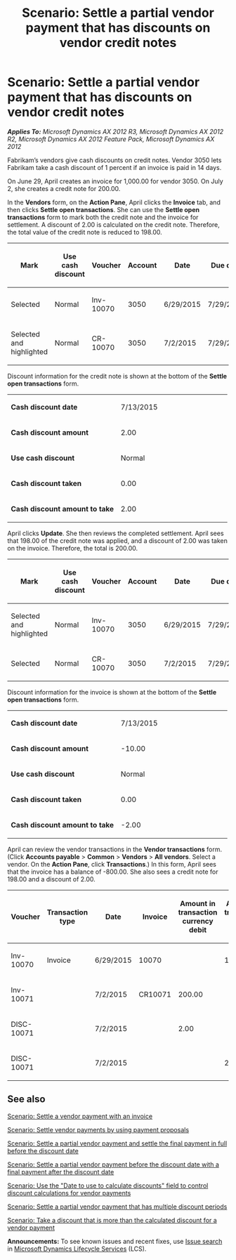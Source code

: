 ﻿---
title: 'Scenario: Settle a partial vendor payment that has discounts on vendor credit notes'
TOCTitle: 'Scenario: Settle a partial vendor payment that has discounts on vendor credit notes'
ms:assetid: 28083a6a-d77c-43f0-a5b6-c8a219d94f00
ms:mtpsurl: https://technet.microsoft.com/en-us/library/Hh580592(v=AX.60)
ms:contentKeyID: 39519076
ms.date: 04/18/2014
mtps_version: v=AX.60
---

# Scenario: Settle a partial vendor payment that has discounts on vendor credit notes 


_**Applies To:** Microsoft Dynamics AX 2012 R3, Microsoft Dynamics AX 2012 R2, Microsoft Dynamics AX 2012 Feature Pack, Microsoft Dynamics AX 2012_

Fabrikam’s vendors give cash discounts on credit notes. Vendor 3050 lets Fabrikam take a cash discount of 1 percent if an invoice is paid in 14 days.

On June 29, April creates an invoice for 1,000.00 for vendor 3050. On July 2, she creates a credit note for 200.00.

In the **Vendors** form, on the **Action Pane**, April clicks the **Invoice** tab, and then clicks **Settle open transactions**. She can use the **Settle open transactions** form to mark both the credit note and the invoice for settlement. A discount of 2.00 is calculated on the credit note. Therefore, the total value of the credit note is reduced to 198.00.

<table style="width:100%;">
<colgroup>
<col style="width: 10%" />
<col style="width: 10%" />
<col style="width: 10%" />
<col style="width: 10%" />
<col style="width: 10%" />
<col style="width: 10%" />
<col style="width: 10%" />
<col style="width: 10%" />
<col style="width: 10%" />
<col style="width: 10%" />
</colgroup>
<thead>
<tr class="header">
<th><p><strong>Mark</strong></p></th>
<th><p><strong>Use cash discount</strong></p></th>
<th><p><strong>Voucher</strong></p></th>
<th><p><strong>Account</strong></p></th>
<th><p><strong>Date</strong></p></th>
<th><p><strong>Due date</strong></p></th>
<th><p><strong>Invoice</strong></p></th>
<th><p><strong>Amount in transaction currency</strong></p></th>
<th><p><strong>Currency</strong></p></th>
<th><p><strong>Amount to settle</strong></p></th>
</tr>
</thead>
<tbody>
<tr class="odd">
<td><p>Selected</p></td>
<td><p>Normal</p></td>
<td><p>Inv-10070</p></td>
<td><p>3050</p></td>
<td><p>6/29/2015</p></td>
<td><p>7/29/2015</p></td>
<td><p>10070</p></td>
<td><p>-1,000.00</p></td>
<td><p>USD</p></td>
<td><p>-990.00</p></td>
</tr>
<tr class="even">
<td><p>Selected and highlighted</p></td>
<td><p>Normal</p></td>
<td><p>CR-10070</p></td>
<td><p>3050</p></td>
<td><p>7/2/2015</p></td>
<td><p>7/29/2015</p></td>
<td><p></p></td>
<td><p>200.00</p></td>
<td><p>USD</p></td>
<td><p>198.00</p></td>
</tr>
</tbody>
</table>


Discount information for the credit note is shown at the bottom of the **Settle open transactions** form.

<table>
<colgroup>
<col style="width: 50%" />
<col style="width: 50%" />
</colgroup>
<tbody>
<tr class="odd">
<td><p><strong>Cash discount date</strong></p></td>
<td><p>7/13/2015</p></td>
</tr>
<tr class="even">
<td><p><strong>Cash discount amount</strong></p></td>
<td><p>2.00</p></td>
</tr>
<tr class="odd">
<td><p><strong>Use cash discount</strong></p></td>
<td><p>Normal</p></td>
</tr>
<tr class="even">
<td><p><strong>Cash discount taken</strong></p></td>
<td><p>0.00</p></td>
</tr>
<tr class="odd">
<td><p><strong>Cash discount amount to take</strong></p></td>
<td><p>2.00</p></td>
</tr>
</tbody>
</table>


April clicks **Update**. She then reviews the completed settlement. April sees that 198.00 of the credit note was applied, and a discount of 2.00 was taken on the invoice. Therefore, the total is 200.00.

<table style="width:100%;">
<colgroup>
<col style="width: 10%" />
<col style="width: 10%" />
<col style="width: 10%" />
<col style="width: 10%" />
<col style="width: 10%" />
<col style="width: 10%" />
<col style="width: 10%" />
<col style="width: 10%" />
<col style="width: 10%" />
<col style="width: 10%" />
</colgroup>
<thead>
<tr class="header">
<th><p><strong>Mark</strong></p></th>
<th><p><strong>Use cash discount</strong></p></th>
<th><p><strong>Voucher</strong></p></th>
<th><p><strong>Account</strong></p></th>
<th><p><strong>Date</strong></p></th>
<th><p><strong>Due date</strong></p></th>
<th><p><strong>Invoice</strong></p></th>
<th><p><strong>Amount in transaction currency</strong></p></th>
<th><p><strong>Currency</strong></p></th>
<th><p><strong>Amount to settle</strong></p></th>
</tr>
</thead>
<tbody>
<tr class="odd">
<td><p>Selected and highlighted</p></td>
<td><p>Normal</p></td>
<td><p>Inv-10070</p></td>
<td><p>3050</p></td>
<td><p>6/29/2015</p></td>
<td><p>7/29/2015</p></td>
<td><p>10070</p></td>
<td><p>-1,000.00</p></td>
<td><p>USD</p></td>
<td><p>-200.00</p></td>
</tr>
<tr class="even">
<td><p>Selected</p></td>
<td><p>Normal</p></td>
<td><p>CR-10070</p></td>
<td><p>3050</p></td>
<td><p>7/2/2015</p></td>
<td><p>7/29/2015</p></td>
<td><p>CR-10070</p></td>
<td><p>200.00</p></td>
<td><p>USD</p></td>
<td><p>198.00</p></td>
</tr>
</tbody>
</table>


Discount information for the invoice is shown at the bottom of the **Settle open transactions** form.

<table>
<colgroup>
<col style="width: 50%" />
<col style="width: 50%" />
</colgroup>
<tbody>
<tr class="odd">
<td><p><strong>Cash discount date</strong></p></td>
<td><p>7/13/2015</p></td>
</tr>
<tr class="even">
<td><p><strong>Cash discount amount</strong></p></td>
<td><p>-10.00</p></td>
</tr>
<tr class="odd">
<td><p><strong>Use cash discount</strong></p></td>
<td><p>Normal</p></td>
</tr>
<tr class="even">
<td><p><strong>Cash discount taken</strong></p></td>
<td><p>0.00</p></td>
</tr>
<tr class="odd">
<td><p><strong>Cash discount amount to take</strong></p></td>
<td><p>-2.00</p></td>
</tr>
</tbody>
</table>


April can review the vendor transactions in the **Vendor transactions** form. (Click **Accounts payable** \> **Common** \> **Vendors** \> **All vendors**. Select a vendor. On the **Action Pane**, click **Transactions**.) In this form, April sees that the invoice has a balance of -800.00. She also sees a credit note for 198.00 and a discount of 2.00.

<table>
<colgroup>
<col style="width: 12%" />
<col style="width: 12%" />
<col style="width: 12%" />
<col style="width: 12%" />
<col style="width: 12%" />
<col style="width: 12%" />
<col style="width: 12%" />
<col style="width: 12%" />
</colgroup>
<thead>
<tr class="header">
<th><p><strong>Voucher</strong></p></th>
<th><p><strong>Transaction type</strong></p></th>
<th><p><strong>Date</strong></p></th>
<th><p><strong>Invoice</strong></p></th>
<th><p><strong>Amount in transaction currency</strong> debit</p></th>
<th><p><strong>Amount in transaction currency</strong> credit</p></th>
<th><p><strong>Balance</strong></p></th>
<th><p><strong>Currency</strong></p></th>
</tr>
</thead>
<tbody>
<tr class="odd">
<td><p>Inv-10070</p></td>
<td><p>Invoice</p></td>
<td><p>6/29/2015</p></td>
<td><p>10070</p></td>
<td><p></p></td>
<td><p>1,000.00</p></td>
<td><p>-800.00</p></td>
<td><p>USD</p></td>
</tr>
<tr class="even">
<td><p>Inv-10071</p></td>
<td><p></p></td>
<td><p>7/2/2015</p></td>
<td><p>CR10071</p></td>
<td><p>200.00</p></td>
<td><p></p></td>
<td><p>0.00</p></td>
<td><p>USD</p></td>
</tr>
<tr class="odd">
<td><p>DISC-10071</p></td>
<td><p></p></td>
<td><p>7/2/2015</p></td>
<td><p></p></td>
<td><p>2.00</p></td>
<td><p></p></td>
<td><p>0.00</p></td>
<td><p>USD</p></td>
</tr>
<tr class="even">
<td><p>DISC-10071</p></td>
<td><p></p></td>
<td><p>7/2/2015</p></td>
<td><p></p></td>
<td><p></p></td>
<td><p>2.00</p></td>
<td><p>0.00</p></td>
<td><p>USD</p></td>
</tr>
</tbody>
</table>


## See also

[Scenario: Settle a vendor payment with an invoice](scenario-settle-a-vendor-payment-with-an-invoice.md)

[Scenario: Settle vendor payments by using payment proposals](scenario-settle-vendor-payments-by-using-payment-proposals.md)

[Scenario: Settle a partial vendor payment and settle the final payment in full before the discount date](scenario-settle-a-partial-vendor-payment-and-settle-the-final-payment-in-full-before-the-discount-date.md)

[Scenario: Settle a partial vendor payment before the discount date with a final payment after the discount date](scenario-settle-a-partial-vendor-payment-before-the-discount-date-with-a-final-payment-after-the-discount-date.md)

[Scenario: Use the "Date to use to calculate discounts" field to control discount calculations for vendor payments](scenario-use-the-date-to-use-to-calculate-discounts-field-to-control-discount-calculations-for-vendor-payments.md)

[Scenario: Settle a partial vendor payment that has multiple discount periods](scenario-settle-a-partial-vendor-payment-that-has-multiple-discount-periods.md)

[Scenario: Take a discount that is more than the calculated discount for a vendor payment](scenario-take-a-discount-that-is-more-than-the-calculated-discount-for-a-vendor-payment.md)

  
**Announcements:** To see known issues and recent fixes, use [Issue search](http://go.microsoft.com/fwlink/?linkid=389258) in [Microsoft Dynamics Lifecycle Services](http://go.microsoft.com/fwlink/?linkid=306505) (LCS).

